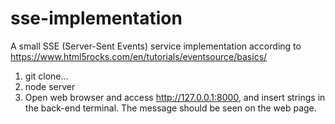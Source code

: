 # sse-implementation
A small SSE (Server-Sent Events) service implementation according to https://www.html5rocks.com/en/tutorials/eventsource/basics/

1. git clone...
2. node server
3. Open web browser and access http://127.0.0.1:8000, and insert strings in the back-end terminal. The message should be seen on the web page.
